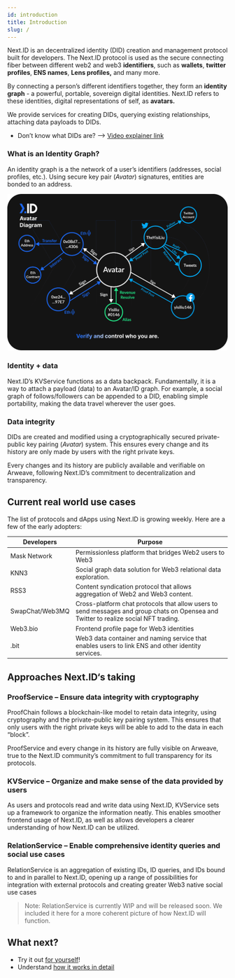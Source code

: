 ```yaml
---
id: introduction
title: Introduction
slug: /
---
```


Next.ID is an decentralized identity (DID) creation and management protocol built for developers. The Next.ID protocol is used as the secure connecting fiber between different web2 and web3 **identifiers**, such as **wallets**, **twitter profiles**, **ENS names**, **Lens profiles,** and many more.

By connecting a person’s different identifiers together, they form an **identity graph** - a powerful, portable, sovereign digital identities. Next.ID refers to these identities, digital representations of self, as **avatars.**

We provide services for creating DIDs, querying existing relationships, attaching data payloads to DIDs.

- Don’t know what DIDs are? —> [Video explainer link](https://www.youtube.com/watch?v=zaYYQLDnS6s&t=12s)

### What is an Identity Graph?

An identity graph is a the network of a user’s identifiers (addresses, social profiles, etc.). Using secure key pair (*Avatar*) signatures, entities are bonded to an address. 

![](../../static/img/avatar-diagram.png)

### Identity + data

Next.ID’s KVService functions as a data backpack. Fundamentally, it is a way to attach a payload (data) to an Avatar/ID graph. For example, a social graph of follows/followers can be appended to a DID, enabling simple portability, making the data travel wherever the user goes.

### Data integrity

DIDs are created and modified using a cryptographically secured private-public key pairing (*Avatar*) system. This ensures every change and its history are only made by users with the right private keys.

Every changes and its history are publicly available and verifiable on Arweave, following Next.ID’s commitment to decentralization and transparency.

## Current real world use cases

The list of protocols and dApps using Next.ID is growing weekly. Here are a few of the early adopters:

| Developers | Purpose | 
|---|---|
| Mask Network | Permissionless platform that bridges Web2 users to Web3 |
| KNN3 | Social graph data solution for Web3 relational data exploration. |
| RSS3 | Content syndication protocol that allows aggregation of Web2 and Web3 content. |
| SwapChat/Web3MQ | Cross-platform chat protocols that allow users to send messages and group chats on Opensea and Twitter to realize social NFT trading. |
| Web3.bio | Frontend profile page for Web3 identities |
| .bit | Web3 data container and naming service that enables users to link ENS and other identity services. |

## Approaches Next.ID‘s taking
### ProofService – Ensure data integrity with cryptography
ProofChain follows a blockchain-like model to retain data integrity, using cryptography and the private-public key pairing system. This ensures that only users with the right private keys will be able to add to the data in each “block”.

ProofService and every change in its history are fully visible on Arweave, true to the Next.ID community’s commitment to full transparency for its protocols.

### KVService – Organize and make sense of the data provided by users
As users and protocols read and write data using Next.ID, KVService sets up a framework to organize the information neatly. This enables smoother frontend usage of Next.ID, as well as allows developers a clearer understanding of how Next.ID can be utilized.

### RelationService – Enable comprehensive identity queries and social use cases
RelationService is an aggregation of existing IDs, ID queries, and IDs bound to and in parallel to Next.ID, opening up a range of possibilities for integration with external protocols and creating greater Web3 native social use cases

> Note: RelationService is currently WIP and will be released soon. We included it here for a more coherent picture of how Next.ID will function.

## What next?

- Try it out [for yourself](./quick-start.md)!
- Understand [how it works in detail](../core-concepts/how-it-works.md)
